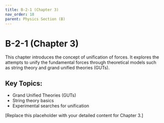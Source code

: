 ```yaml
---
title: B-2-1 (Chapter 3)
nav_order: 18
parent: Physics Section (B)
---
```


# B-2-1 (Chapter 3)

This chapter introduces the concept of unification of forces. It explores the attempts to unify the fundamental forces through theoretical models such as string theory and grand unified theories (GUTs).

## Key Topics:
- Grand Unified Theories (GUTs)
- String theory basics
- Experimental searches for unification

[Replace this placeholder with your detailed content for Chapter 3.]
